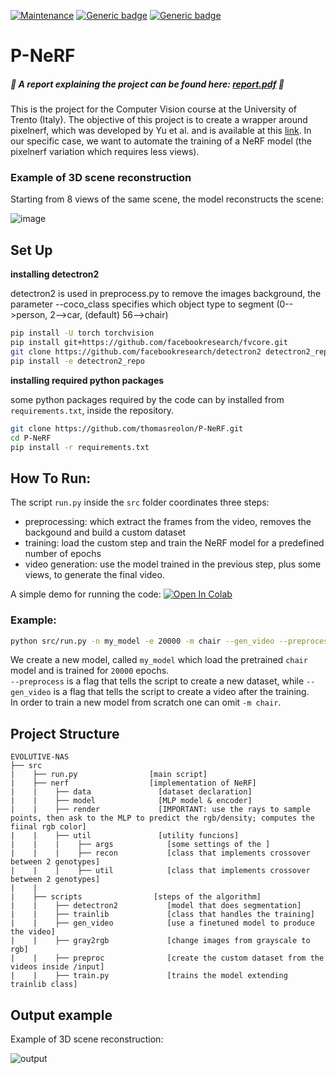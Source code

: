 [![Maintenance](https://img.shields.io/badge/Maintained%3F-No-red.svg)](https://GitHub.com/Naereen/StrapDown.js/graphs/commit-activity) [![Generic badge](https://img.shields.io/badge/python-3.7%20|%203.8-blue.svg)](https://shields.io/) [![Generic badge](https://img.shields.io/badge/version-v1.0-cc.svg)](https://shields.io/)

# P-NeRF

##### :speech_balloon: A report explaining the project can be found here: [report.pdf](report.pdf) :speech_balloon:

This is the project for the Computer Vision course at the University of Trento (Italy).
The objective of this project is to create a wrapper around pixelnerf, which was developed by Yu et al. and is available at this [link](https://github.com/sxyu/pixel-nerf).
In our specific case, we want to automate the training of a NeRF model (the pixelnerf variation which requires less views).

### Example of 3D scene reconstruction
Starting from 8 views of the same scene, the model reconstructs the scene:

![image](https://media.giphy.com/media/WrxRcc5mnexksBeHyd/giphy.gif)

## Set Up

**installing detectron2**

detectron2 is used in preprocess.py to remove the images background, the parameter --coco_class specifies which object type to segment (0-->person,  2-->car, (default) 56-->chair)

```sh
pip install -U torch torchvision
pip install git+https://github.com/facebookresearch/fvcore.git
git clone https://github.com/facebookresearch/detectron2 detectron2_repo
pip install -e detectron2_repo
```


**installing required python packages**

some python packages required by the code can by installed from `requirements.txt`, inside the repository.


```sh
git clone https://github.com/thomasreolon/P-NeRF.git
cd P-NeRF
pip install -r requirements.txt
```

## How To Run:

The script `run.py` inside the `src` folder coordinates three steps:
- preprocessing: which extract the frames from the video, removes the backgound and build a custom dataset
- training: load the custom step and train the NeRF model for a predefined number of epochs
- video generation: use the model trained in the previous step, plus some views, to generate the final video.

A simple demo for running the code: [![Open In Colab](https://colab.research.google.com/assets/colab-badge.svg)](https://colab.research.google.com/drive/1oi_CgZw2H8RixG2UxxzqCEOOSbVRtfaH?usp=sharing)


### Example:

```sh
python src/run.py -n my_model -e 20000 -m chair --gen_video --preprocess
```

We create a new model, called `my_model` which load the pretrained `chair` model and is trained for `20000` epochs.  
`--preprocess` is a flag that tells the script to create a new dataset, while `--gen_video` is a flag that tells the script to create a video after the training.  
In order to train a new model from scratch one can omit `-m chair`.


## Project Structure

    EVOLUTIVE-NAS
    ├── src
    |    ├── run.py                [main script]
    |    ├── nerf                  [implementation of NeRF]
    |    |    ├── data               [dataset declaration]
    |    |    ├── model              [MLP model & encoder]
    |    |    ├── render             [IMPORTANT: use the rays to sample points, then ask to the MLP to predict the rgb/density; computes the fiinal rgb color]
    |    |    ├── util               [utility funcions]
    |    |    |    ├── args            [some settings of the ]
    |    |    |    ├── recon           [class that implements crossover between 2 genotypes]
    |    |    |    ├── util            [class that implements crossover between 2 genotypes]
    |    |
    |    ├── scripts                [steps of the algorithm]
    |    |    ├── detectron2           [model that does segmentation]
    |    |    ├── trainlib             [class that handles the training]
    |    |    ├── gen_video            [use a finetuned model to produce the video]
    |    |    ├── gray2rgb             [change images from grayscale to rgb]
    |    |    ├── preproc              [create the custom dataset from the videos inside /input]
    |    |    ├── train.py             [trains the model extending trainlib class]

## Output example
Example of 3D scene reconstruction:  

![output](https://media.giphy.com/media/GpLiNp6mzroNzz7oU1/giphy.gif)
